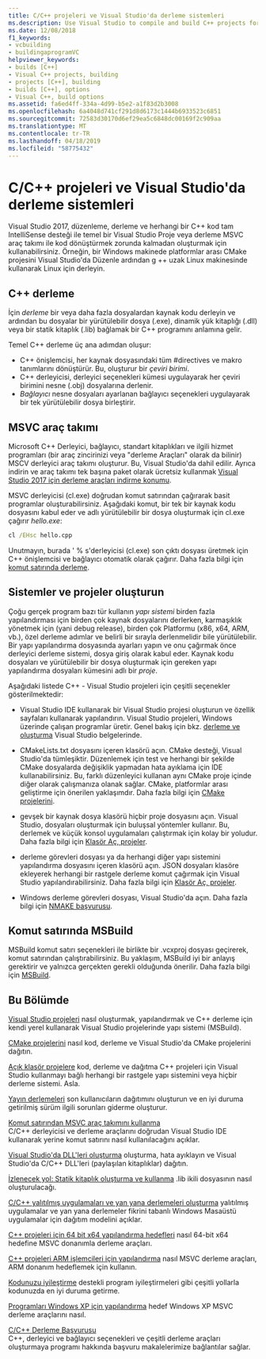 ```yaml
---
title: C/C++ projeleri ve Visual Studio'da derleme sistemleri
ms.description: Use Visual Studio to compile and build C++ projects for Windows, ARM or Linux based on any project system.
ms.date: 12/08/2018
f1_keywords:
- vcbuilding
- buildingaprogramVC
helpviewer_keywords:
- builds [C++]
- Visual C++ projects, building
- projects [C++], building
- builds [C++], options
- Visual C++, build options
ms.assetid: fa6ed4ff-334a-4d99-b5e2-a1f83d2b3008
ms.openlocfilehash: 6a4048d741cf291d8d6173c1444b6933523c6851
ms.sourcegitcommit: 72583d30170d6ef29ea5c6848dc00169f2c909aa
ms.translationtype: MT
ms.contentlocale: tr-TR
ms.lasthandoff: 04/18/2019
ms.locfileid: "58775432"
---
```

# <a name="cc-projects-and-build-systems-in-visual-studio"></a>C/C++ projeleri ve Visual Studio'da derleme sistemleri

Visual Studio 2017, düzenleme, derleme ve herhangi bir C++ kod tam IntelliSense desteği ile temel bir Visual Studio Proje veya derleme MSVC araç takımı ile kod dönüştürmek zorunda kalmadan oluşturmak için kullanabilirsiniz. Örneğin, bir Windows makinede platformlar arası CMake projesini Visual Studio'da Düzenle ardından g ++ uzak Linux makinesinde kullanarak Linux için derleyin.

## <a name="c-compilation"></a>C++ derleme

İçin *derleme* bir veya daha fazla dosyalardan kaynak kodu derleyin ve ardından bu dosyalar bir yürütülebilir dosya (.exe), dinamik yük kitaplığı (.dll) veya bir statik kitaplık (.lib) bağlamak bir C++ programını anlamına gelir. 

Temel C++ derleme üç ana adımdan oluşur:

- C++ önişlemcisi, her kaynak dosyasındaki tüm #directives ve makro tanımlarını dönüştürür. Bu, oluşturur bir *çeviri birimi*.
- C++ derleyicisi, derleyici seçenekleri kümesi uygulayarak her çeviri birimini nesne (.obj) dosyalarına derlenir.
- *Bağlayıcı* nesne dosyaları ayarlanan bağlayıcı seçenekleri uygulayarak bir tek yürütülebilir dosya birleştirir. 

## <a name="the-msvc-toolset"></a>MSVC araç takımı

Microsoft C++ Derleyici, bağlayıcı, standart kitaplıkları ve ilgili hizmet programları (bir araç zincirinizi veya "derleme Araçları" olarak da bilinir) MSCV derleyici araç takımı oluşturur. Bu, Visual Studio'da dahil edilir. Ayrıca indirin ve araç takımı tek başına paket olarak ücretsiz kullanmak [Visual Studio 2017 için derleme araçları indirme konumu](https://visualstudio.microsoft.com/downloads/#build-tools-for-visual-studio-2017).

MSVC derleyicisi (cl.exe) doğrudan komut satırından çağırarak basit programlar oluşturabilirsiniz. Aşağıdaki komut, bir tek bir kaynak kodu dosyasını kabul eder ve adlı yürütülebilir bir dosya oluşturmak için cl.exe çağırır *hello.exe*: 

```cmd
cl /EHsc hello.cpp
```
Unutmayın, burada ' % s'derleyicisi (cl.exe) son çıktı dosyası üretmek için C++ önişlemcisi ve bağlayıcı otomatik olarak çağırır.  Daha fazla bilgi için [komut satırında derleme](building-on-the-command-line.md).

## <a name="build-systems-and-projects"></a>Sistemler ve projeler oluşturun

Çoğu gerçek program bazı tür kullanın *yapı sistemi* birden fazla yapılandırması için birden çok kaynak dosyalarını derlerken, karmaşıklık yönetmek için (yani debug release), birden çok Platformu (x86, x64, ARM, vb.), özel derleme adımlar ve belirli bir sırayla derlenmelidir bile yürütülebilir. Bir yapı yapılandırma dosyasında ayarları yapın ve onu çağırmak önce derleyici derleme sistemi, dosya giriş olarak kabul eder. Kaynak kodu dosyaları ve yürütülebilir bir dosya oluşturmak için gereken yapı yapılandırma dosyaları kümesini adlı bir *proje*. 

Aşağıdaki listede C++ - Visual Studio projeleri için çeşitli seçenekler gösterilmektedir:

- Visual Studio IDE kullanarak bir Visual Studio projesi oluşturun ve özellik sayfaları kullanarak yapılandırın. Visual Studio projeleri, Windows üzerinde çalışan programlar üretir. Genel bakış için bkz. [derleme ve oluşturma](/visualstudio/ide/compiling-and-building-in-visual-studio) Visual Studio belgelerinde.

- CMakeLists.txt dosyasını içeren klasörü açın. CMake desteği, Visual Studio'da tümleşiktir. Düzenlemek için test ve herhangi bir şekilde CMake dosyalarda değişiklik yapmadan hata ayıklama için IDE kullanabilirsiniz. Bu, farklı düzenleyici kullanan aynı CMake proje içinde diğer olarak çalışmanıza olanak sağlar. CMake, platformlar arası geliştirme için önerilen yaklaşımdır. Daha fazla bilgi için [CMake projelerini](cmake-projects-in-visual-studio.md).
 
- gevşek bir kaynak dosya klasörü hiçbir proje dosyasını açın. Visual Studio, dosyaları oluşturmak için buluşsal yöntemler kullanır. Bu, derlemek ve küçük konsol uygulamaları çalıştırmak için kolay bir yoludur. Daha fazla bilgi için [Klasör Aç, projeler](open-folder-projects-cpp.md).

- derleme görevleri dosyası ya da herhangi diğer yapı sistemini yapılandırma dosyasını içeren klasörü açın. JSON dosyaları klasöre ekleyerek herhangi bir rastgele derleme komut çağırmak için Visual Studio yapılandırabilirsiniz. Daha fazla bilgi için [Klasör Aç, projeler](open-folder-projects-cpp.md).
 
- Windows derleme görevleri dosyası, Visual Studio'da açın. Daha fazla bilgi için [NMAKE başvurusu](reference/nmake-reference.md).

## <a name="msbuild-from-the-command-line"></a>Komut satırında MSBuild 

MSBuild komut satırı seçenekleri ile birlikte bir .vcxproj dosyası geçirerek, komut satırından çalıştırabilirsiniz. Bu yaklaşım, MSBuild iyi bir anlayış gerektirir ve yalnızca gerçekten gerekli olduğunda önerilir. Daha fazla bilgi için [MSBuild](msbuild-visual-cpp.md).

## <a name="in-this-section"></a>Bu Bölümde

[Visual Studio projeleri](creating-and-managing-visual-cpp-projects.md) nasıl oluşturmak, yapılandırmak ve C++ derleme için kendi yerel kullanarak Visual Studio projelerinde yapı sistemi (MSBuild).

[CMake projelerini](cmake-projects-in-visual-studio.md) nasıl kod, derleme ve Visual Studio'da CMake projelerini dağıtın.

[Açık klasör projelere](open-folder-projects-cpp.md) kod, derleme ve dağıtma C++ projeleri için Visual Studio kullanmayı bağlı herhangi bir rastgele yapı sistemini veya hiçbir derleme sistemi. Asla. 

[Yayın derlemeleri](release-builds.md) son kullanıcıların dağıtımını oluşturun ve en iyi duruma getirilmiş sürüm ilgili sorunları giderme oluşturur.

[Komut satırından MSVC araç takımını kullanma](building-on-the-command-line.md)<br/>
C/C++ derleyicisi ve derleme araçlarını doğrudan Visual Studio IDE kullanarak yerine komut satırını nasıl kullanılacağını açıklar.

[Visual Studio'da DLL'leri oluşturma](dlls-in-visual-cpp.md) oluşturma, hata ayıklayın ve Visual Studio'da C/C++ DLL'leri (paylaşılan kitaplıklar) dağıtın.

[İzlenecek yol: Statik kitaplık oluşturma ve kullanma](walkthrough-creating-and-using-a-static-library-cpp.md) .lib ikili dosyasının nasıl oluşturulacağı.

[C/C++ yalıtılmış uygulamaları ve yan yana derlemeleri oluşturma](building-c-cpp-isolated-applications-and-side-by-side-assemblies.md) yalıtılmış uygulamalar ve yan yana derlemeler fikrini tabanlı Windows Masaüstü uygulamalar için dağıtım modelini açıklar.

[C++ projeleri için 64 bit x64 yapılandırma hedefleri](configuring-programs-for-64-bit-visual-cpp.md) nasıl 64-bit x64 hedefine MSVC donanımla derleme araçları.

[C++ projeleri ARM işlemcileri için yapılandırma](configuring-programs-for-arm-processors-visual-cpp.md) nasıl MSVC derleme araçları, ARM donanım hedeflemek için kullanın.

[Kodunuzu iyileştirme](optimizing-your-code.md) destekli program iyileştirmeleri gibi çeşitli yollarla kodunuzda en iyi duruma getirme.

[Programları Windows XP için yapılandırma](configuring-programs-for-windows-xp.md) hedef Windows XP MSVC derleme araçlarını nasıl.

[C/C++ Derleme Başvurusu](reference/c-cpp-building-reference.md)<br/>
C++, derleyici ve bağlayıcı seçenekleri ve çeşitli derleme araçları oluşturmaya programı hakkında başvuru makalelerimize bağlantılar sağlar.
